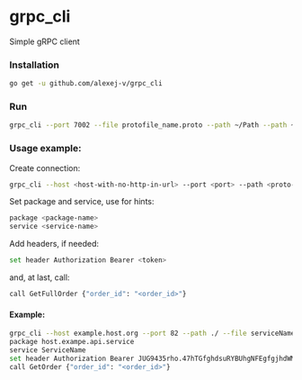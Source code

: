 # grpc_cli
Simple gRPC client

### Installation
``` sh
go get -u github.com/alexej-v/grpc_cli
```

### Run
``` sh
grpc_cli --port 7002 --file protofile_name.proto --path ~/Path --path ~/Path2
```

### Usage example:
Create connection:
``` sh
grpc_cli --host <host-with-no-http-in-url> --port <port> --path <proto-file-folder> --file <protofile-filename>
```
Set package and service, use <tab> for hints:
``` sh
package <package-name> 
service <service-name>
```

Add headers, if needed:
``` sh
set header Authorization Bearer <token>
```

and, at last, call:
``` sh
call GetFullOrder {"order_id": "<order_id>"}
```

#### Example:
``` sh
grpc_cli --host example.host.org --port 82 --path ./ --file serviceName.proto
package host.exampe.api.service
service ServiceName
set header Authorization Bearer JUG9435rho.47hTGfghdsuRYBUhgNFEgfgjhdWMUJGdghdfgghggFfdghW
call GetOrder {"order_id": "<order_id>"}
```
